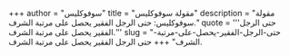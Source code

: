 +++
author = "سوفوكليس"
title = "مقولة سوفوكليس"
description = "مقولة سوفوكليس: حتى الرجل الفقير يحصل على مرتبة الشرف."
quote = '''حتى الرجل الفقير يحصل على مرتبة الشرف.'''
slug = "حتى-الرجل-الفقير-يحصل-على-مرتبة-الشرف"
+++
حتى الرجل الفقير يحصل على مرتبة الشرف.
